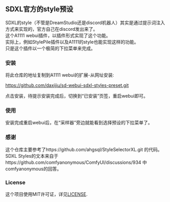 ## SDXL官方的style预设

SDXL的style（不管是DreamStudio还是discord机器人）其实是通过提示词注入方式来实现的，官方自己在discord发出来了。  
这个A1111 webui插件，以插件形式实现了这个功能。  
实际上，例如StylePile插件以及A1111的style也能实现这样的功能。  
只是这个插件以一个极简的下拉菜单来完成。  

### 安装

将此仓库的地址复制到A1111 webui的扩展-从网址安装:  

https://github.com/daxijiu/sd-webui-sdxl-styles-preset.git  

点击安装，待提示安装完成后，切换到“已安装”页签，重启webui即可。  

### 使用

安装完成重启webui后，在“采样器”旁边就能看到选择预设的下拉菜单了。

### 感谢

这个仓库主要参考了https://github.com/ahgsql/StyleSelectorXL.git 的代码。  
SDXL Styles的文本来自于https://github.com/comfyanonymous/ComfyUI/discussions/934 中comfyanonymous的回答。

### License

这个项目使用MIT许可证，详见[LICENSE](LICENSE).
